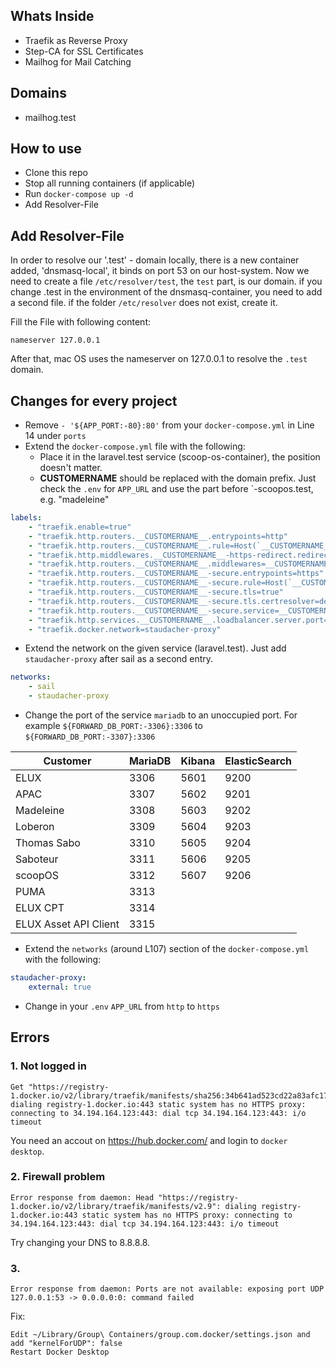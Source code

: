 ## Whats Inside 
- Traefik as Reverse Proxy
- Step-CA for SSL Certificates
- Mailhog for Mail Catching

## Domains

- mailhog.test

## How to use

- Clone this repo 
- Stop all running containers (if applicable)
- Run `docker-compose up -d`
- Add Resolver-File

## Add Resolver-File 
In order to resolve our '.test' - domain locally, there is a new container added, 'dnsmasq-local', it binds on port 53 on our host-system.
Now we need to create a file 
`/etc/resolver/test`, the `test` part, is our domain. if you change .test in the environment of the dnsmasq-container, you need to add a second file. if the folder `/etc/resolver` does not exist, create it. 

Fill the File with following content:
```
nameserver 127.0.0.1
```

After that, mac OS uses the nameserver on 127.0.0.1 to resolve the `.test` domain.
## Changes for every project

- Remove `- '${APP_PORT:-80}:80'` from your `docker-compose.yml` in Line 14 under `ports`
- Extend the `docker-compose.yml` file with the following:
  - Place it in the laravel.test service (scoop-os-container), the position doesn't matter.
  - __CUSTOMERNAME__ should be replaced with the domain prefix. Just check the `.env` for `APP_URL` and use the part
    before `-scoopos.test, e.g. "madeleine"

```yml
labels:
    - "traefik.enable=true"
    - "traefik.http.routers.__CUSTOMERNAME__.entrypoints=http"
    - "traefik.http.routers.__CUSTOMERNAME__.rule=Host(`__CUSTOMERNAME__-scoopos.test`)"
    - "traefik.http.middlewares.__CUSTOMERNAME__-https-redirect.redirectscheme.scheme=https"
    - "traefik.http.routers.__CUSTOMERNAME__.middlewares=__CUSTOMERNAME__-https-redirect"
    - "traefik.http.routers.__CUSTOMERNAME__-secure.entrypoints=https"
    - "traefik.http.routers.__CUSTOMERNAME__-secure.rule=Host(`__CUSTOMERNAME__-scoopos.test`)"
    - "traefik.http.routers.__CUSTOMERNAME__-secure.tls=true"
    - "traefik.http.routers.__CUSTOMERNAME__-secure.tls.certresolver=default"
    - "traefik.http.routers.__CUSTOMERNAME__-secure.service=__CUSTOMERNAME__"
    - "traefik.http.services.__CUSTOMERNAME__.loadbalancer.server.port=80"
    - "traefik.docker.network=staudacher-proxy"
```

- Extend the network on the given service (laravel.test). Just add `staudacher-proxy` after sail as a
  second entry.
```yml 
networks:
    - sail
    - staudacher-proxy
```

- Change the port of the service `mariadb` to an unoccupied port. For example `${FORWARD_DB_PORT:-3306}:3306` to `${FORWARD_DB_PORT:-3307}:3306`

| Customer              | MariaDB | Kibana | ElasticSearch |
|-----------------------|---------|:-------|:--------------|
| ELUX                  | 3306    | 5601   | 9200          |
| APAC                  | 3307    | 5602   | 9201          |
| Madeleine             | 3308    | 5603   | 9202          |
| Loberon               | 3309    | 5604   | 9203          |
| Thomas Sabo           | 3310    | 5605   | 9204          |
| Saboteur              | 3311    | 5606   | 9205          |
| scoopOS               | 3312    | 5607   | 9206          |
| PUMA                  | 3313    |        |               |
| ELUX CPT              | 3314    |        |               |
| ELUX Asset API Client | 3315    |        |               |

- Extend the `networks` (around L107) section of the `docker-compose.yml` with the following:

```yml
staudacher-proxy:
    external: true
```

- Change in your `.env` `APP_URL` from `http` to `https`

## Errors

### 1. Not logged in
```
Get "https://registry-1.docker.io/v2/library/traefik/manifests/sha256:34b641ad523cd22a83afc174a6b013686be7abc8684c6ebfa4618b8bcaa7e831": dialing registry-1.docker.io:443 static system has no HTTPS proxy: connecting to 34.194.164.123:443: dial tcp 34.194.164.123:443: i/o timeout
```
You need an accout on https://hub.docker.com/ and login to `docker desktop`.

### 2. Firewall problem
```
Error response from daemon: Head "https://registry-1.docker.io/v2/library/traefik/manifests/v2.9": dialing registry-1.docker.io:443 static system has no HTTPS proxy: connecting to 34.194.164.123:443: dial tcp 34.194.164.123:443: i/o timeout
```
Try changing your DNS to 8.8.8.8.

### 3. 
```
Error response from daemon: Ports are not available: exposing port UDP 127.0.0.1:53 -> 0.0.0.0:0: command failed
```

Fix:
```
Edit ~/Library/Group\ Containers/group.com.docker/settings.json and add "kernelForUDP": false
Restart Docker Desktop
```
